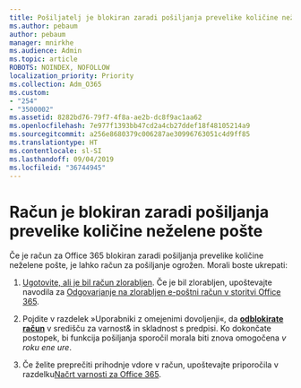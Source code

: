 ```yaml
---
title: Pošiljatelj je blokiran zaradi pošiljanja prevelike količine neželene pošte
ms.author: pebaum
author: pebaum
manager: mnirkhe
ms.audience: Admin
ms.topic: article
ROBOTS: NOINDEX, NOFOLLOW
localization_priority: Priority
ms.collection: Adm_O365
ms.custom:
- "254"
- "3500002"
ms.assetid: 8282bd76-79f7-4f8a-ae2b-dc8f9ac1aa62
ms.openlocfilehash: 7e977f1393bb47cd2a4cb27ddef18f48105214a9
ms.sourcegitcommit: a256e8680379c006287ae30996763051c4d9ff85
ms.translationtype: HT
ms.contentlocale: sl-SI
ms.lasthandoff: 09/04/2019
ms.locfileid: "36744945"
---
```

# <a name="account-is-blocked-for-sending-too-much-spam"></a>Račun je blokiran zaradi pošiljanja prevelike količine neželene pošte

Če je račun za Office 365 blokiran zaradi pošiljanja prevelike količine neželene pošte, je lahko račun za pošiljanje ogrožen. Morali boste ukrepati:
  
1. [Ugotovite, ali je bil račun zlorabljen](https://support.microsoft.com/help/2551603/how-to-determine-whether-your-office-365-account-has-been-compromised). Če je bil zlorabljen, upoštevajte navodila za [Odgovarjanje na zlorabljen e-poštni račun v storitvi Office 365](https://docs.microsoft.com/office365/securitycompliance/responding-to-a-compromised-email-account).

2. Pojdite v razdelek »Uporabniki z omejenimi dovoljenji«, da **[odblokirate račun](https://protection.office.com/?hash=/restrictedusers)** v središču za varnost&amp; in skladnost s predpisi. Ko dokončate postopek, bi funkcija pošiljanja sporočil morala biti znova omogočena *v roku ene ure*.

3. Če želite preprečiti prihodnje vdore v račun, upoštevajte priporočila v razdelku[Načrt varnosti za Office 365](https://docs.microsoft.com/office365/securitycompliance/security-roadmap).
  